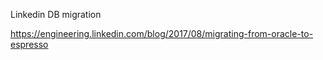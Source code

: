 Linkedin DB migration

https://engineering.linkedin.com/blog/2017/08/migrating-from-oracle-to-espresso
